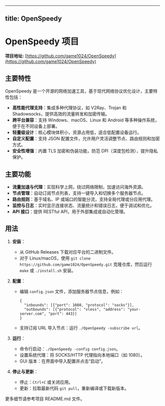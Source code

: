 
---
title: OpenSpeedy
---

# OpenSpeedy 项目

**项目地址:** [https://github.com/game1024/OpenSpeedy](https://github.com/game1024/OpenSpeedy)

## 主要特性
OpenSpeedy 是一个开源的网络加速工具，基于现代网络协议优化设计，主要特性包括：
- **高性能代理支持**：集成多种代理协议，如 V2Ray、Trojan 和 Shadowsocks，提供高效的流量转发和加密传输。
- **跨平台兼容**：支持 Windows、macOS、Linux 和 Android 等多种操作系统，便于在不同设备上部署。
- **轻量级设计**：核心模块体积小，资源占用低，适合低配置设备运行。
- **自定义配置**：支持 JSON 配置文件，允许用户灵活调整节点、路由规则和加密方式。
- **安全性增强**：内置 TLS 加密和伪装功能，防范 DPI（深度包检测），提升隐私保护。

## 主要功能
- **流量加速与代理**：实现科学上网，绕过网络限制，加速访问海外资源。
- **节点管理**：自动订阅节点列表，支持一键导入和切换多个服务器节点。
- **路由规则**：基于域名、IP 或端口的智能分流，支持全局代理或分应用代理。
- **监控与日志**：实时显示连接状态、流量统计和错误日志，便于调试和优化。
- **API 接口**：提供 RESTful API，用于外部集成或自动化管理。

## 用法
1. **安装**：
   - 从 GitHub Releases 下载对应平台的二进制文件。
   - 对于 Linux/macOS，使用 `git clone https://github.com/game1024/OpenSpeedy.git` 克隆仓库，然后运行 `make` 或 `./install.sh` 安装。

2. **配置**：
   - 编辑 `config.json` 文件，添加服务器节点信息，例如：
     ```
     {
       "inbounds": [{"port": 1080, "protocol": "socks"}],
       "outbounds": [{"protocol": "vless", "address": "your-server.com", "port": 443}]
     }
     ```
   - 支持订阅 URL 导入节点：运行 `./OpenSpeedy -subscribe url`。

3. **运行**：
   - 命令行启动：`./OpenSpeedy -config config.json`。
   - 设置系统代理：将 SOCKS/HTTP 代理指向本地端口（如 1080）。
   - GUI 版本：在界面中导入配置并点击“启动”。

4. **停止与更新**：
   - 停止：`Ctrl+C` 或关闭应用。
   - 更新：拉取最新代码 `git pull`，重新编译或下载新版本。

更多细节请参考项目 README.md 文件。